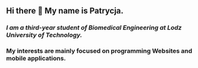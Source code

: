 ## **Hi there 👋 My name is Patrycja.**

### *I am a third-year student of Biomedical Engineering at Lodz University of Technology.*
### My interests are mainly focused on programming Websites and mobile applications.
<!--
**PatrycjaPytka/PatrycjaPytka** is a ✨ _special_ ✨ repository because its `README.md` (this file) appears on your GitHub profile.

Here are some ideas to get you started:

- 🔭 I’m currently working on ...
- 🌱 I’m currently learning ...
- 👯 I’m looking to collaborate on ...
- 🤔 I’m looking for help with ...
- 💬 Ask me about ...
- 📫 How to reach me: ...
- 😄 Pronouns: ...
- ⚡ Fun fact: ...
-->
